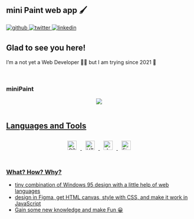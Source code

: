 ## mini Paint web app 🖌️  
  

<a href="https://github.com/minime89-maker" target="_blank">
<img src=https://img.shields.io/badge/github-%2324292e.svg?&style=for-the-badge&logo=github&logoColor=white alt=github style="margin-bottom: 5px;" />
</a>
<a href="https://twitter.com/minja_ppp" target="_blank">
<img src=https://img.shields.io/badge/twitter-%2300acee.svg?&style=for-the-badge&logo=twitter&logoColor=white alt=twitter style="margin-bottom: 5px;" />
</a>
<a href="https://linkedin.com/in/milijan-popovic" target="_blank">
<img src=https://img.shields.io/badge/linkedin-%231E77B5.svg?&style=for-the-badge&logo=linkedin&logoColor=white alt=linkedin style="margin-bottom: 5px;" />
</a>  
  



## Glad to see you here!  
I’m a not yet a Web Developer 👨‍💻 but I am trying since 2021 🚀  
  

<br/>  


### miniPaint  
<a href="https://mini-paint.vercel.app/" target="_blank">

</td><td valign="top" width="50%">

<div align="center">
<img src="https://media.giphy.com/media/NuCF6dhnZFWEdru8Vs/giphy.gif" align="center" height="" width="" />
</div>  


<br/>  


## Languages and Tools  
<div align="center">  
<img style="margin: 10px" src="https://profilinator.rishav.dev/skills-assets/css3-original-wordmark.svg" alt="CSS3" height="25" />  
<img style="margin: 10px" src="https://profilinator.rishav.dev/skills-assets/html5-original-wordmark.svg" alt="HTML5" height="25" />  
<img style="margin: 10px" src="https://profilinator.rishav.dev/skills-assets/javascript-original.svg" alt="JavaScript" height="25" />  
<img style="margin: 10px" src="https://profilinator.rishav.dev/skills-assets/figma-icon.svg" alt="Figma" height="25" />  
</div>  

<br/>  



### What? How? Why?  
- tiny combination of Windows 95 design with a little help of web languages
- design in Figma, get HTML canvas, style with CSS, and  make it work in JavaScript 
- Gain some new knowledge and make Fun 😀  


</td><td valign="top" width="50%">



</td></tr></table>  

<br/>  
